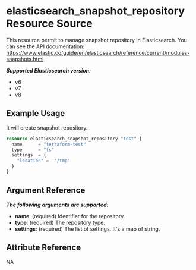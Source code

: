 # elasticsearch_snapshot_repository Resource Source

This resource permit to manage snapshot repository in Elasticsearch.
You can see the API documentation: https://www.elastic.co/guide/en/elasticsearch/reference/current/modules-snapshots.html

***Supported Elasticsearch version:***
  - v6
  - v7
  - v8

## Example Usage

It will create snapshot repository.

```tf
resource elasticsearch_snapshot_repository "test" {
  name		= "terraform-test"
  type 		= "fs"
  settings 	= {
	"location" =  "/tmp"
  }
}
```

## Argument Reference

***The following arguments are supported:***
  - **name**: (required) Identifier for the repository.
  - **type**: (required) The repository type.
  - **settings**: (required) The list of settings. It's a map of string.

## Attribute Reference

NA